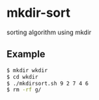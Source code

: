 # mkdir-sort
sorting algorithm using mkdir


## Example 

```sh
$ mkdir wkdir
$ cd wkdir
$ ./mkdirsort.sh 9 2 7 4 6
$ rm -rf g/
```
